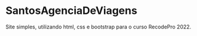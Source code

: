 # SantosAgenciaDeViagens
Site simples, utilizando html, css e bootstrap para o curso RecodePro 2022.
